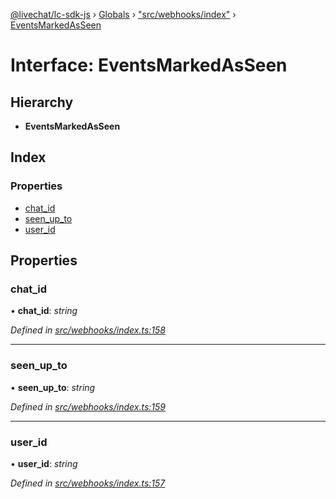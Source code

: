 [@livechat/lc-sdk-js](../README.md) › [Globals](../globals.md) › ["src/webhooks/index"](../modules/_src_webhooks_index_.md) › [EventsMarkedAsSeen](_src_webhooks_index_.eventsmarkedasseen.md)

# Interface: EventsMarkedAsSeen

## Hierarchy

* **EventsMarkedAsSeen**

## Index

### Properties

* [chat_id](_src_webhooks_index_.eventsmarkedasseen.md#chat_id)
* [seen_up_to](_src_webhooks_index_.eventsmarkedasseen.md#seen_up_to)
* [user_id](_src_webhooks_index_.eventsmarkedasseen.md#user_id)

## Properties

###  chat_id

• **chat_id**: *string*

*Defined in [src/webhooks/index.ts:158](https://github.com/livechat/lc-sdk-js/blob/8143b05/src/webhooks/index.ts#L158)*

___

###  seen_up_to

• **seen_up_to**: *string*

*Defined in [src/webhooks/index.ts:159](https://github.com/livechat/lc-sdk-js/blob/8143b05/src/webhooks/index.ts#L159)*

___

###  user_id

• **user_id**: *string*

*Defined in [src/webhooks/index.ts:157](https://github.com/livechat/lc-sdk-js/blob/8143b05/src/webhooks/index.ts#L157)*
